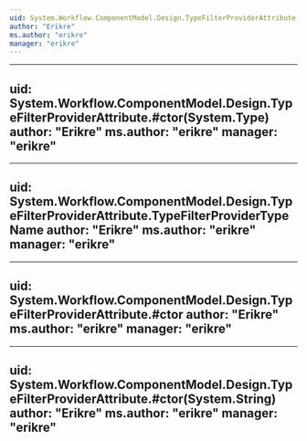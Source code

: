 ```yaml
---
uid: System.Workflow.ComponentModel.Design.TypeFilterProviderAttribute
author: "Erikre"
ms.author: "erikre"
manager: "erikre"
---
```


---
uid: System.Workflow.ComponentModel.Design.TypeFilterProviderAttribute.#ctor(System.Type)
author: "Erikre"
ms.author: "erikre"
manager: "erikre"
---

---
uid: System.Workflow.ComponentModel.Design.TypeFilterProviderAttribute.TypeFilterProviderTypeName
author: "Erikre"
ms.author: "erikre"
manager: "erikre"
---

---
uid: System.Workflow.ComponentModel.Design.TypeFilterProviderAttribute.#ctor
author: "Erikre"
ms.author: "erikre"
manager: "erikre"
---

---
uid: System.Workflow.ComponentModel.Design.TypeFilterProviderAttribute.#ctor(System.String)
author: "Erikre"
ms.author: "erikre"
manager: "erikre"
---
